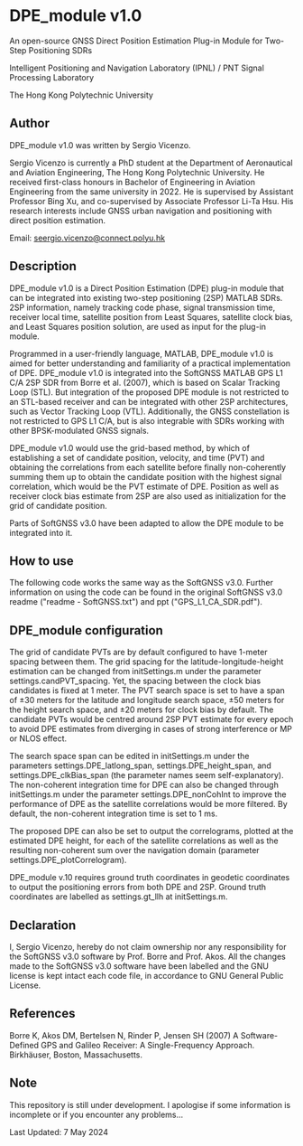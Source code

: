 # DPE_module v1.0
An open-source GNSS Direct Position Estimation Plug-in Module for Two-Step Positioning SDRs

Intelligent Positioning and Navigation Laboratory (IPNL) / PNT Signal Processing Laboratory

The Hong Kong Polytechnic University

## Author

DPE_module v1.0 was written by Sergio Vicenzo.

Sergio Vicenzo is currently a PhD student at the Department of Aeronautical and Aviation Engineering, The Hong Kong Polytechnic University. He received first-class honours in Bachelor of Engineering in Aviation Engineering from the same university in 2022. He is supervised by Assistant Professor Bing Xu, and co-supervised by Associate Professor Li-Ta Hsu. His research interests include GNSS urban navigation and positioning with direct position estimation.

Email: <seergio.vicenzo@connect.polyu.hk>

## Description
DPE_module v1.0 is a Direct Position Estimation (DPE) plug-in module that can be integrated into existing two-step positioning (2SP) MATLAB SDRs. 2SP information, namely tracking code phase, signal transmission time, receiver local time, satellite position from Least Squares, satellite clock bias, and Least Squares position solution, are used as input for the plug-in module. 

Programmed in a user-friendly language, MATLAB, DPE_module v1.0 is aimed for better understanding and familiarity of a practical implementation of DPE. DPE_module v1.0 is integrated into the SoftGNSS MATLAB GPS L1 C/A 2SP SDR from Borre et al. (2007), which is based on Scalar Tracking Loop (STL). But integration of the proposed DPE module is not restricted to an STL-based receiver and can be integrated with other 2SP architectures, such as Vector Tracking Loop (VTL). Additionally, the GNSS constellation is not restricted to GPS L1 C/A, but is also integrable with SDRs working with other BPSK-modulated GNSS signals. 

DPE_module v1.0 would use the grid-based method, by which of establishing a set of candidate position, velocity, and time (PVT) and obtaining the correlations from each satellite before finally non-coherently summing them up to obtain the candidate position with the highest signal correlation, which would be the PVT estimate of DPE. Position as well as receiver clock bias estimate from 2SP are also used as initialization for the grid of candidate position. 

Parts of SoftGNSS v3.0 have been adapted to allow the DPE module to be integrated into it. 

## How to use
The following code works the same way as the SoftGNSS v3.0. Further information on using the code can be found in the original SoftGNSS v3.0 readme ("readme - SoftGNSS.txt") and ppt ("GPS_L1_CA_SDR.pdf").

## DPE_module configuration
The grid of candidate PVTs are by default configured to have 1-meter spacing between them. The grid spacing for the latitude-longitude-height estimation can be changed from initSettings.m under the parameter settings.candPVT_spacing. Yet, the spacing between the clock bias candidates is fixed at 1 meter. The PVT search space is set to have a span of ±30 meters for the latitude and longitude search space, ±50 meters for the height search space, and ±20 meters for clock bias by default. The candidate PVTs would be centred around 2SP PVT estimate for every epoch to avoid DPE estimates from diverging in cases of strong interference or MP or NLOS effect. 

The search space span can be edited in initSettings.m under the parameters settings.DPE_latlong_span, settings.DPE_height_span, and settings.DPE_clkBias_span (the parameter names seem self-explanatory). The non-coherent integration time for DPE can also be changed through initSettings.m under the parameter settings.DPE_nonCohInt to improve the performance of DPE as the satellite correlations would be more filtered. By default, the non-coherent integration time is set to 1 ms.

The proposed DPE can also be set to output the correlograms, plotted at the estimated DPE height, for each of the satellite correlations as well as the resulting non-coherent sum over the navigation domain (parameter settings.DPE_plotCorrelogram).

DPE_module v.10 requires ground truth coordinates in geodetic coordinates to output the positioning errors from both DPE and 2SP. Ground truth coordinates are labelled as settings.gt_llh at initSettings.m.

## Declaration
I, Sergio Vicenzo, hereby do not claim ownership nor any responsibility for the SoftGNSS v3.0 software by Prof. Borre and Prof. Akos. All the changes made to the SoftGNSS v3.0 software have been labelled and the GNU license is kept intact each code file, in accordance to GNU General Public License.

## References
Borre K, Akos DM, Bertelsen N, Rinder P, Jensen SH (2007) A Software-Defined GPS and Galileo Receiver: A Single-Frequency Approach. Birkhäuser, Boston, Massachusetts.

## Note
This repository is still under development. I apologise if some information is incomplete or if you encounter any problems...

Last Updated: 7 May 2024

	   
